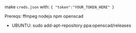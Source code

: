 
make `creds.json` with:
`
{
  "token":"YOUR_TOKEN_HERE"
}
`

Prereqs:
ffmpeg
nodejs
npm
openscad
- UBUNTU: sudo add-apt-repository ppa:openscad/releases
